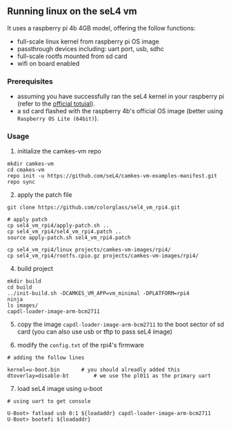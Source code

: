 ## Running linux on the seL4 vm
It uses a raspberry pi 4b 4GB model, offering the follow functions:
- full-scale linux kernel from raspberry pi OS image
- passthrough devices including: uart port, usb, sdhc
- full-scale rootfs mounted from sd card
- wifi on board enabled

### Prerequisites
- assuming you have successfully ran the seL4 kernel in your raspberry pi (refer to the [official totuial](https://docs.sel4.systems/Hardware/Rpi4.html)).
- a sd card flashed with the raspberry 4b's official OS image (better using ```Raspberry OS Lite (64bit)```).

### Usage
1. initialize the camkes-vm repo
```
mkdir camkes-vm
cd cmakes-vm
repo init -u https://github.com/seL4/camkes-vm-examples-manifest.git
repo sync
```

2. apply the patch file
```
git clone https://github.com/colorglass/sel4_vm_rpi4.git

# apply patch
cp sel4_vm_rpi4/apply-patch.sh ..
cp sel4_vm_rpi4/sel4_vm_rpi4.patch ..
source apply-patch.sh sel4_vm_rpi4.patch

cp sel4_vm_rpi4/linux projects/camkes-vm-images/rpi4/
cp sel4_vm_rpi4/rootfs.cpio.gz projects/camkes-vm-images/rpi4/
```

4. build project
```
mkdir build
cd build
../init-build.sh -DCAMKES_VM_APP=vm_minimal -DPLATFORM=rpi4
ninja
ls images/
capdl-loader-image-arm-bcm2711
```
5. copy the image ```capdl-loader-image-arm-bcm2711``` to the boot sector of sd card (you can also use usb or tftp to pass seL4 image)

6. modify the ```config.txt``` of the rpi4's firmware
```
# adding the follow lines

kernel=u-boot.bin       # you should alreadly added this
dtoverlay=disable-bt        # we use the pl011 as the primary uart
```
7. load seL4 image using u-boot
```
# using uart to get console

U-Boot> fatload usb 0:1 ${loadaddr} capdl-loader-image-arm-bcm2711
U-Boot> bootefi ${loadaddr}

```
